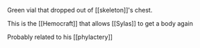 Green vial that dropped out of [[skeleton]]'s chest. 

This is the [[Hemocraft]] that allows [[Sylas]] to get a body again

Probably related to his [[phylactery]]